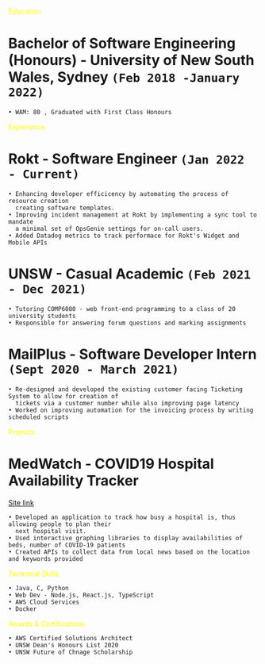 <span style="color:yellow">Education</span>

# Bachelor of Software Engineering (Honours) - University of New South Wales, Sydney  `(Feb 2018 -January 2022)`
    • WAM: 80 , Graduated with First Class Honours

<span style="color:yellow">Experience</span>

# Rokt - Software Engineer `(Jan 2022 - Current)`
    • Enhancing developer efficicency by automating the process of resource creation 
      creating software templates.
    • Improving incident management at Rokt by implementing a sync tool to mandate 
      a minimal set of OpsGenie settings for on-call users. 
    • Added Datadog metrics to track performace for Rokt's Widget and Mobile APIs

# UNSW - Casual Academic `(Feb 2021 - Dec 2021)`
    • Tutoring COMP6080 - web front-end programming to a class of 20 university students
    • Responsible for answering forum questions and marking assignments

# MailPlus - Software Developer Intern `(Sept 2020 - March 2021)`
    • Re-designed and developed the existing customer facing Ticketing System to allow for creation of  
      tickets via a customer number while also improving page latency
    • Worked on improving automation for the invoicing process by writing scheduled scripts

<span style="color:yellow">Projects</span>

# MedWatch - COVID19 Hospital Availability Tracker
[Site link](https://seng3011-859af.firebaseapp.com/)
```
• Developed an application to track how busy a hospital is, thus allowing people to plan their
  next hospital visit.
• Used interactive graphing libraries to display availabilities of beds, number of COVID-19 patients 
• Created APIs to collect data from local news based on the location and keywords provided
```


<span style="color:yellow">Technical Skills</span>
```
• Java, C, Python
• Web Dev - Node.js, React.js, TypeScript
• AWS Cloud Services 
• Docker
```

<span style="color:yellow">Awards & Certifications</span> 
```
• AWS Certified Solutions Architect
• UNSW Dean's Honours List 2020
• UNSW Future of Chnage Scholarship
```
